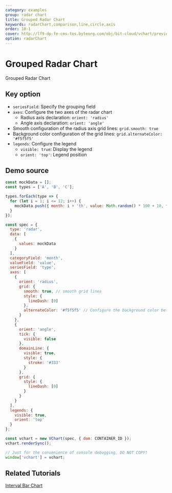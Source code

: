 ```yaml
---
category: examples
group: radar chart
title: Grouped Radar Chart
keywords: radarChart,comparison,line,circle,axis
order: 10-1
cover: http://lf9-dp-fe-cms-tos.byteorg.com/obj/bit-cloud/vchart/preview/radar-chart/multiple-radar.png
option: radarChart
---
```


# Grouped Radar Chart

Grouped Radar Chart

## Key option

- `seriesField`: Specify the grouping field
- `axes`: Configure the two axes of the radar chart
  - Radius axis declaration: `orient: 'radius'`
  - Angle axis declaration: `orient: 'angle'`
- Smooth configuration of the radius axis grid lines: `grid.smooth: true`
- Background color configuration of the grid lines: `grid.alternateColor: '#f5f5f5'`
- `legends`: Configure the legend
  - `visible: true`: Display the legend
  - `orient: 'top'`: Legend position

## Demo source

```javascript livedemo
const mockData = [];
const types = ['A', 'B', 'C'];

types.forEach(type => {
  for (let i = 1; i <= 12; i++) {
    mockData.push({ month: i + 'th', value: Math.random() * 100 + 10, type });
  }
});

const spec = {
  type: 'radar',
  data: [
    {
      values: mockData
    }
  ],
  categoryField: 'month',
  valueField: 'value',
  seriesField: 'type',
  axes: [
    {
      orient: 'radius',
      grid: {
        smooth: true, // smooth grid lines
        style: {
          lineDash: [0]
        },
        alternateColor: '#f5f5f5' // Configure the background color between grid lines
      }
    },
    {
      orient: 'angle',
      tick: {
        visible: false
      },
      domainLine: {
        visible: true,
        style: {
          stroke: '#333'
        }
      },
      grid: {
        style: {
          lineDash: [0]
        }
      }
    }
  ],
  legends: {
    visible: true,
    orient: 'top'
  }
};

const vchart = new VChart(spec, { dom: CONTAINER_ID });
vchart.renderSync();

// Just for the convenience of console debugging, DO NOT COPY!
window['vchart'] = vchart;
```

## Related Tutorials

[Interval Bar Chart](link)
